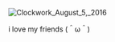![Clockwork_August_5,_2016](https://github.com/user-attachments/assets/916e9d7b-7c3a-4062-a157-7fd086fc8950)

<body></body>i love my friends (＾ω＾)
